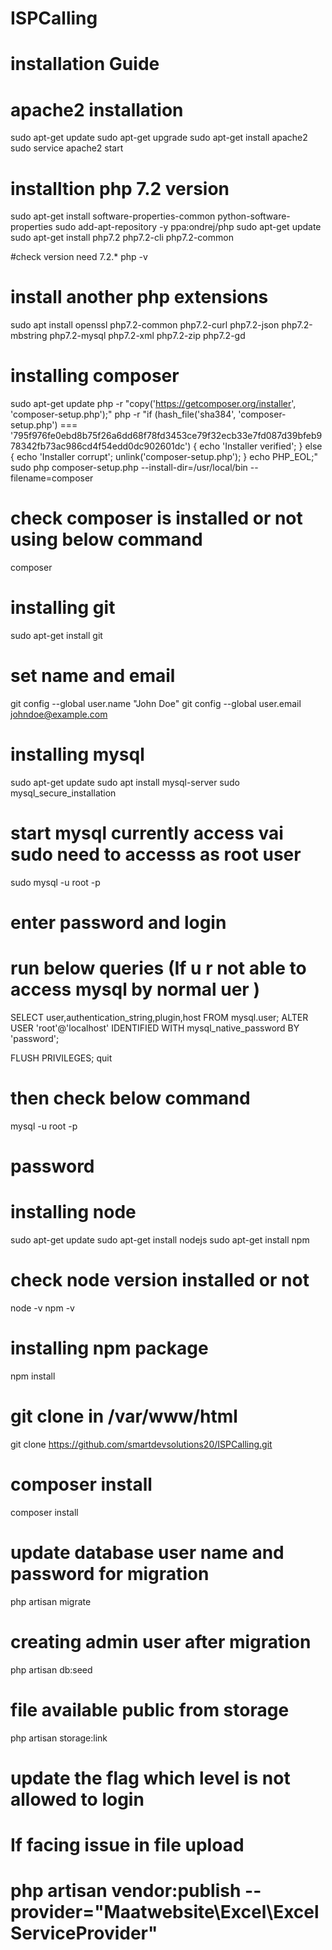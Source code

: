 # ISPCalling

# installation Guide 
# apache2 installation 
sudo apt-get update
sudo apt-get upgrade
sudo apt-get install apache2
sudo service apache2 start 

# installtion php 7.2 version 
sudo apt-get install software-properties-common python-software-properties
sudo add-apt-repository -y ppa:ondrej/php
sudo apt-get update
sudo apt-get install php7.2 php7.2-cli php7.2-common

#check version need 7.2.*
php -v

# install another php extensions 
sudo apt install openssl php7.2-common php7.2-curl php7.2-json php7.2-mbstring php7.2-mysql php7.2-xml php7.2-zip php7.2-gd


# installing composer 
sudo apt-get update
php -r "copy('https://getcomposer.org/installer', 'composer-setup.php');"
php -r "if (hash_file('sha384', 'composer-setup.php') === '795f976fe0ebd8b75f26a6dd68f78fd3453ce79f32ecb33e7fd087d39bfeb978342fb73ac986cd4f54edd0dc902601dc') { echo 'Installer verified'; } else { echo 'Installer corrupt'; unlink('composer-setup.php'); } echo PHP_EOL;"
sudo php composer-setup.php --install-dir=/usr/local/bin --filename=composer


# check composer is installed or not using below command 
composer


# installing git 
sudo apt-get install git 

# set name  and email 
git config --global user.name "John Doe"
git config --global user.email johndoe@example.com



# installing mysql 
sudo apt-get update
sudo apt install mysql-server
sudo mysql_secure_installation

# start mysql currently access vai sudo need to accesss as root user 
sudo mysql -u root -p 
# enter password and login 

# run below queries (If u r not able to access mysql by normal uer )
SELECT user,authentication_string,plugin,host FROM mysql.user;
ALTER USER 'root'@'localhost' IDENTIFIED WITH mysql_native_password BY 'password';

FLUSH PRIVILEGES;
quit 

# then check below command 
mysql -u root -p 
# password 

# installing node 
 sudo apt-get update
 sudo apt-get install nodejs
 sudo apt-get install npm 
# check node version installed or not 
node -v
npm -v 

# installing npm package 
npm install 

# git clone in /var/www/html 
 git clone https://github.com/smartdevsolutions20/ISPCalling.git

# composer install 
composer install 
# update database user name and password for migration
  php artisan migrate 

# creating admin user after migration  
  php artisan db:seed
# file available public from storage 
 php artisan storage:link
 
# update the flag which level is not allowed to login 
# If facing issue in file upload 
#  php artisan vendor:publish --provider="Maatwebsite\Excel\ExcelServiceProvider"